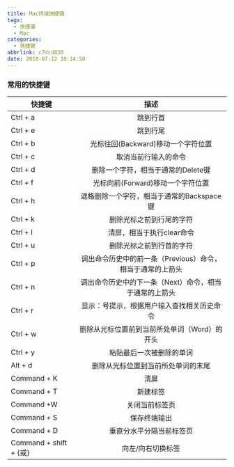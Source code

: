 ```yaml
---
title: Mac终端快捷键
tags:
  - 快捷键
  - Mac
categories:
  - 快捷键
abbrlink: c7dcd830
date: 2018-07-12 18:14:50
---
```


### 常用的快捷键
快捷键|描述
---|:--:
Ctrl + a|跳到行首
Ctrl + e|跳到行尾
Ctrl + b |光标往回(Backward)移动一个字符位置
Ctrl + c |取消当前行输入的命令
Ctrl + d|删除一个字符，相当于通常的Delete键
Ctrl + f |光标向前(Forward)移动一个字符位置
Ctrl + h|退格删除一个字符，相当于通常的Backspace键
Ctrl + k| 删除光标之前到行尾的字符
Ctrl + l |清屏，相当于执行clear命令
Ctrl + u |删除光标之前到行首的字符
Ctrl + p |调出命令历史中的前一条（Previous）命令，相当于通常的上箭头
Ctrl + n |调出命令历史中的下一条（Next）命令，相当于通常的上箭头
Ctrl + r |显示：号提示，根据用户输入查找相关历史命令
Ctrl + w |删除从光标位置前到当前所处单词（Word）的开头
Ctrl + y |粘贴最后一次被删除的单词
Alt + d | 删除从光标位置到当前所处单词的末尾
Command + K |清屏
Command + T  |新建标签
Command +W  |关闭当前标签页
Command + S  |保存终端输出
Command + D  |垂直分水平分隔当前标签页
Command + shift +  {或} |向左/向右切换标签

<!--more-->